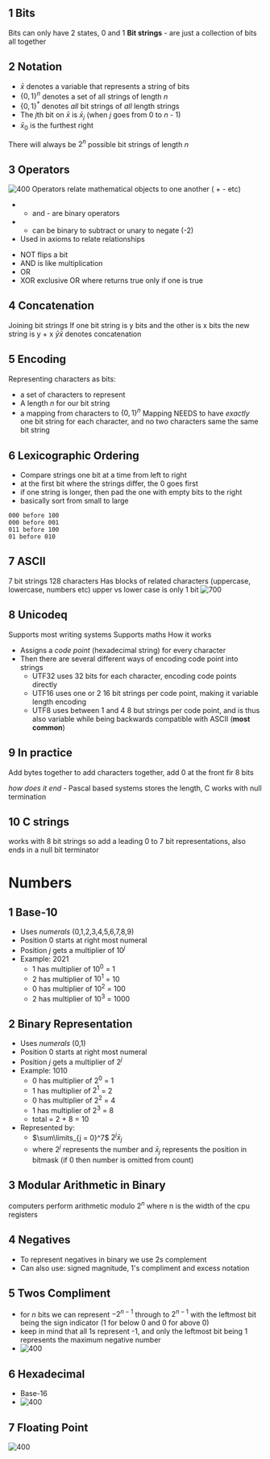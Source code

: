 
## 1 Bits
Bits can only have 2 states, 0 and 1
**Bit strings** - are just a collection of bits all together

## 2 Notation
- $\bar{x}$ denotes a variable that represents a string of bits
- $\{0, 1\}^n$ denotes a set of all strings of length $n$ 
- $\{0, 1\}^*$ denotes *all* bit strings of *all* length strings
- The $j$th bit on $\bar{x}$ is $\bar{x}_j$ (when $j$ goes from 0 to *n* - 1) 
- $\bar{x}_0$ is the furthest right

 There will always be $2^n$ possible bit strings of length $n$

## 3 Operators
![400](Pasted%20image%2020240403211805.png)
Operators relate mathematical objects to one another ( + - etc)
+ + and - are binary operators
+ - can be binary to subtract or unary to negate (-2)
+ Used in axioms to relate relationships

- NOT flips a bit
- AND is like multiplication
- OR
- XOR exclusive OR where returns true only if one is true
## 4 Concatenation
Joining bit strings
If one bit string is y bits and the other is x bits the new string is y + x
$\bar{y}\bar{x}$ denotes concatenation

## 5 Encoding
Representing characters as bits:
- a set of characters to represent
- A length $n$ for our bit string
- a mapping from characters to $\{0, 1\}^n$
Mapping NEEDS to have *exactly* one bit string for each character, and no two characters same the same bit string

## 6 Lexicographic Ordering
- Compare strings one bit at a time from left to right
- at the first bit where the strings differ, the 0 goes first
- if one string is longer, then pad the one with empty bits to the right
- basically sort from small to large

```
000 before 100
000 before 001
011 before 100
01 before 010
```

## 7 ASCII
7 bit strings
128 characters
Has blocks of related characters (uppercase, lowercase, numbers etc)
upper vs lower case is only 1 bit
![700](Pasted%20image%2020240308145202.png)
## 8 Unicodeq
Supports most writing systems 
Supports maths
How it works
- Assigns a *code point* (hexadecimal string) for every character 
- Then there are several different ways of encoding code point into strings
	- UTF32 uses 32 bits for each character, encoding code points directly
	- UTF16 uses one or 2 16 bit strings per code point, making it variable length encoding
	- UTF8 uses between 1 and 4 8 but strings per code point, and is thus also variable while being backwards compatible with ASCII (**most common**)


## 9 In practice
Add bytes together to add characters together, add 0 at the front fir 8 bits

*how does it end* - Pascal  based systems stores the length, C works with null termination

## 10 C strings
works with 8 bit strings so add a leading 0 to 7 bit representations, also ends in a null bit terminator

# Numbers

## 1 Base-10
+ Uses *numerals* (0,1,2,3,4,5,6,7,8,9)
+ Position 0 starts at right most numeral
+ Position *j* gets a multiplier of $10^j$
+ Example: 2021
	+ 1 has multiplier of $10^0$ = 1
	+ 2 has multiplier of $10^1$ = 10
	+ 0 has multiplier of $10^2$ = 100
	+ 2 has multiplier of $10^3$ = 1000

## 2 Binary Representation
+ Uses *numerals* (0,1)
+ Position 0 starts at right most numeral
+ Position *j* gets a multiplier of $2^j$
+ Example: 1010
	+ 0 has multiplier of $2^0$ = 1
	+ 1 has multiplier of $2^1$ = 2
	+ 0 has multiplier of $2^2$ = 4
	+ 1 has multiplier of $2^3$ = 8
	+ total = 2 + 8 = 10
+ Represented by:
	+ $\sum\limits_{j = 0}^7$ $2^j\bar{x}_j$
	+ where $2^j$ represents the number and $\bar{x}_j$ represents the position in bitmask (if 0 then number is omitted from count)

## 3 Modular Arithmetic in Binary
computers perform arithmetic modulo $2^n$ where n is the width of the cpu registers

## 4 Negatives 
+ To represent negatives in binary we use 2s complement 
+ Can also use: signed magnitude, 1's compliment and excess notation

## 5 Twos Compliment
+ for *n* bits we can represent $-2^{n-1}$ through to $2^{n-1}$ with the leftmost bit being the sign indicator (1 for below 0 and 0 for above 0)
+ keep in mind that all 1s represent -1, and only the leftmost bit being 1 represents the maximum negative number
+ ![400](Pasted%20image%2020240305233817.png)


## 6 Hexadecimal
- Base-16
- ![400](Pasted%20image%2020240305233950.png)

## 7 Floating Point
![400](Pasted%20image%2020240305235103.png)

